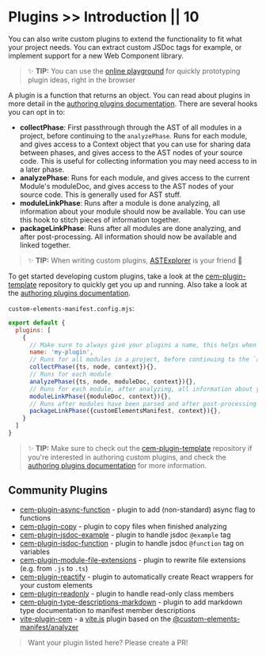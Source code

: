 # Plugins >> Introduction || 10

You can also write custom plugins to extend the functionality to fit what your project needs. You can extract custom JSDoc tags for example, or implement support for a new Web Component library.

> ✨ **TIP:** You can use the [online playground](https://custom-elements-manifest.netlify.app/) for quickly prototyping plugin ideas, right in the browser

A plugin is a function that returns an object. You can read about plugins in more detail in the [authoring plugins documentation](../authoring/). There are several hooks you can opt in to:

- **collectPhase**: First passthrough through the AST of all modules in a project, before continuing to the `analyzePhase`. Runs for each module, and gives access to a Context object that you can use for sharing data between phases, and gives access to the AST nodes of your source code. This is useful for collecting information you may need access to in a later phase.
- **analyzePhase**: Runs for each module, and gives access to the current Module's moduleDoc, and gives access to the AST nodes of your source code. This is generally used for AST stuff.
- **moduleLinkPhase**: Runs after a module is done analyzing, all information about your module should now be available. You can use this hook to stitch pieces of information together.
- **packageLinkPhase**: Runs after all modules are done analyzing, and after post-processing. All information should now be available and linked together.

> ✨ **TIP:** When writing custom plugins, [ASTExplorer](https://astexplorer.net/#/gist/f99a9fba2c21e015d0a8590d291523e5/cce02565e487b584c943d317241991f19b105f94) is your friend 🙂

To get started developing custom plugins, take a look at the [cem-plugin-template](https://github.com/open-wc/cem-plugin-template) repository to quickly get you up and running.  Also take a look at the [authoring plugins documentation](../authoring/).

`custom-elements-manifest.config.mjs`:
```js
export default {
  plugins: [
    {
      // Make sure to always give your plugins a name, this helps when debugging
      name: 'my-plugin',
      // Runs for all modules in a project, before continuing to the `analyzePhase`
      collectPhase({ts, node, context}){},
      // Runs for each module
      analyzePhase({ts, node, moduleDoc, context}){},
      // Runs for each module, after analyzing, all information about your module should now be available
      moduleLinkPhase({moduleDoc, context}){},
      // Runs after modules have been parsed and after post-processing
      packageLinkPhase({customElementsManifest, context}){},
    }
  ]
}
```

> ✨ **TIP:** Make sure to check out the [cem-plugin-template](https://github.com/open-wc/cem-plugin-template) repository if you're interested in authoring custom plugins, and check the [authoring plugins documentation](../authoring/) for more information.

## Community Plugins

- [cem-plugin-async-function](https://www.npmjs.com/package/cem-plugin-async-function) - plugin to add (non-standard) async flag to functions
- [cem-plugin-copy](https://www.npmjs.com/package/cem-plugin-copy) - plugin to copy files when finished analyzing
- [cem-plugin-jsdoc-example](https://www.npmjs.com/package/cem-plugin-jsdoc-example) - plugin to handle jsdoc `@example` tag
- [cem-plugin-jsdoc-function](https://www.npmjs.com/package/cem-plugin-jsdoc-function) - plugin to handle jsdoc `@function` tag on variables
- [cem-plugin-module-file-extensions](https://www.npmjs.com/package/cem-plugin-module-file-extensions) - plugin to rewrite file extensions (e.g. from `.js` to `.ts`)
- [cem-plugin-reactify](https://www.npmjs.com/package/cem-plugin-reactify) - plugin to automatically create React wrappers for your custom elements
- [cem-plugin-readonly](https://www.npmjs.com/package/cem-plugin-readonly) - plugin to handle read-only class members
- [cem-plugin-type-descriptions-markdown](https://www.npmjs.com/package/cem-plugin-type-descriptions-markdown) - plugin to add markdown type documentation to manifest member descriptions
- [vite-plugin-cem](https://www.npmjs.com/package/vite-plugin-cem) - a [vite.js](https://vitejs.dev/) plugin based on the [@custom-elements-manifest/analyzer](https://custom-elements-manifest.open-wc.org/analyzer/getting-started)

> Want your plugin listed here? Please create a PR!
